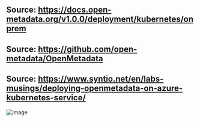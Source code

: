 ## Source: https://docs.open-metadata.org/v1.0.0/deployment/kubernetes/onprem
## Source: https://github.com/open-metadata/OpenMetadata
## Source: https://www.syntio.net/en/labs-musings/deploying-openmetadata-on-azure-kubernetes-service/
![image](https://github.com/jniranjanreddy/azure/assets/83489863/c5880fb2-f9a7-4a0c-a8a4-9f34b99864e2)
